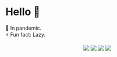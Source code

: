 # Hello 👋
🌱 In pandemic.  
⚡ Fun fact: Lazy.
<p align="center">
  <img src="https://github-readme-stats.vercel.app/api?username=devblin&count_private=true&show_icons=true&hide_border=true&bg_color=00000000&text_color=27679A&title_color=FF2D2D&icon_color=fb8c00&include_all_commits=true">
  <img src="https://github-readme-stats.vercel.app/api/top-langs/?username=devblin&layout=compact&hide=&langs_count=10&hide_border=true&bg_color=00000000&text_color=27679A&title_color=FF2D2D&icon_color=fb8c00">
  <img src="https://github-readme-streak-stats.herokuapp.com?user=devblin&theme=dark&hide_border=true&background=00000000&stroke=FF2D2D&ring=FF2D2D&currStreakLabel=3385C7&dates=27679A&currStreakNum=3385C7&sideNums=3790D7&sideLabels=3385C7">
  <img src="https://github-readme-stats.vercel.app/api/wakatime?username=devblin&layout=compact&theme=dark&hide_border=true&bg_color=00000000&text_color=27679A&title_color=FF2D2D">
</p>
